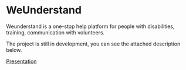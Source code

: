 # WeUnderstand
Weunderstand is a one-stop help platform for people with disabilities, training, communication with volunteers.

The project is still in development, you can see the attached description below.

<a target="_blank" href="https://docs.google.com/viewer?url=https://github.com/hovmikayelyan/WeUnderstand/blob/main/iunderstand.pdf">  Presentation </a>
